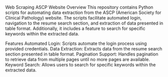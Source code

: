 Web Scraping ASCP Website
Overview
This repository contains Python scripts for automating data extraction from the ASCP (American Society for Clinical Pathology) website. The scripts facilitate automated login, navigation to the resume search section, and extraction of data presented in table format. Additionally, it includes a feature to search for specific keywords within the extracted data.

Features
Automated Login: Scripts automate the login process using provided credentials.
Data Extraction: Extracts data from the resume search section presented in table format.
Pagination Support: Handles pagination to retrieve data from multiple pages until no more pages are available.
Keyword Search: Allows users to search for specific keywords within the extracted data.

